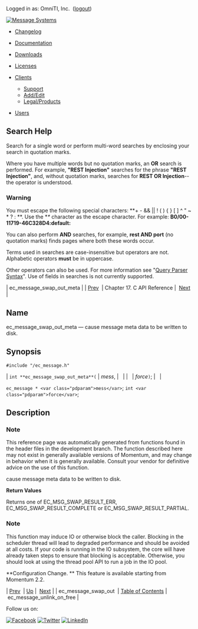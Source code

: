 Logged in as: OmniTI, Inc.  ([logout](https://support.messagesystems.com/logout.php))

[![Message Systems](https://support.messagesystems.com/images/ms-white205.png)](https://support.messagesystems.com/start.php) 

*   [Changelog](https://support.messagesystems.com/start.php?show=changelog)
*   [Documentation](https://support.messagesystems.com/docs/)
*   [Downloads](https://support.messagesystems.com/start.php)

*   [Licenses](https://support.messagesystems.com/license_summary.php)
*   <a href="">Clients</a>
    *   [Support](https://support.messagesystems.com/cs.php)
    *   [Add/Edit](https://support.messagesystems.com/edit_client.php)
    *   [Legal/Products](https://support.messagesystems.com/edit_products.php)
*   [Users](https://support.messagesystems.com/edit_customer.php)

## Search Help

Search for a single word or perform multi-word searches by enclosing your search in quotation marks.

Where you have multiple words but no quotation marks, an **OR** search is performed. For example, **"REST Injection"** searches for the phrase **"REST Injection"**, and, without quotation marks, searches for **REST OR Injection**--the operator is understood.

### Warning

You must escape the following special characters: **+ - && || ! ( ) { } [ ] ^ " ~ * ? : \**. Use the **\** character as the escape character. For example: **B0/00-11719-46C328D4\:default\:**

You can also perform **AND** searches, for example, **rest AND port** (no quotation marks) finds pages where both these words occur.

Terms used in searches are case-insensitive but operators are not. Alphabetic operators **must** be in uppercase.

Other operators can also be used. For more information see "[Query Parser Syntax](https://lucene.apache.org/core/old_versioned_docs/versions/3_0_0/queryparsersyntax.html)". Use of fields in searches is not currently supported.

| ec_message_swap_out_meta |
| [Prev](extending.C.genref.ec_message_swap_out.php)  | Chapter 17. C API Reference |  [Next](extending.C.genref.ec_message_unlink_on_free.php) |

<a name="extending.C.genref.ec_message_swap_out_meta"></a>
## Name

ec_message_swap_out_meta — cause message meta data to be written to disk.

## Synopsis

`#include "/ec_message.h"`

| `int **ec_message_swap_out_meta**(` | <var class="pdparam">mess</var>, |   |
|   | <var class="pdparam">force</var>`)`; |   |

`ec_message * <var class="pdparam">mess</var>`;
`int <var class="pdparam">force</var>`;<a name="idp19895776"></a>
## Description

### Note

This reference page was automatically generated from functions found in the header files in the development branch. The function described here may not exist in generally available versions of Momentum, and may change in behavior when it is generally available. Consult your vendor for definitive advice on the use of this function.

cause message meta data to be written to disk.

**Return Values**

Returns one of EC_MSG_SWAP_RESULT_ERR, EC_MSG_SWAP_RESULT_COMPLETE or EC_MSG_SWAP_RESULT_PARTIAL.

### Note

This function may induce IO or otherwise block the caller. Blocking in the scheduler thread will lead to degraded performance and should be avoided at all costs. If your code is running in the IO subsystem, the core will have already taken steps to ensure that blocking is acceptable. Otherwise, you should look at using the thread pool API to run a job in the IO pool.

**Configuration Change. ** This feature is available starting from Momentum 2.2.

| [Prev](extending.C.genref.ec_message_swap_out.php)  | [Up](extending.C.ref.php) |  [Next](extending.C.genref.ec_message_unlink_on_free.php) |
| ec_message_swap_out  | [Table of Contents](index.php) |  ec_message_unlink_on_free |

Follow us on:

[![Facebook](https://support.messagesystems.com/images/icon-facebook.png)](http://www.facebook.com/messagesystems) [![Twitter](https://support.messagesystems.com/images/icon-twitter.png)](http://twitter.com/#!/MessageSystems) [![LinkedIn](https://support.messagesystems.com/images/icon-linkedin.png)](http://www.linkedin.com/company/message-systems)